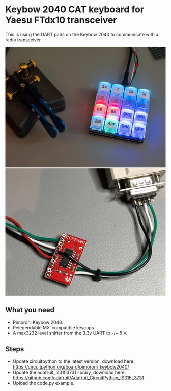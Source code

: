 # Keybow 2040 CAT keyboard for Yaesu FTdx10 transceiver

This is using the UART pads on the Keybow 2040 to communicate with a radio transceiver.

<img src="https://github.com/git1k2/keybow2040-cat/raw/main/kb-cat.jpg" width="640">

<img src="https://github.com/git1k2/keybow2040-cat/raw/main/max3232.jpg" width="640">


## What you need
* Pimoroni Keybow 2040.
* Relegendable MX-compatible keycaps.
* A max3232 level shifter from the 3.3v UART to -/+ 5 V.

## Steps
* Update circuitpython to the latest version, download here: https://circuitpython.org/board/pimoroni_keybow2040/
* Update the adafruit_is31fl3731 library, download here: https://github.com/adafruit/Adafruit_CircuitPython_IS31FL3731
* Upload the code.py example.

